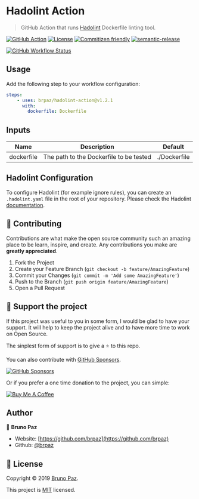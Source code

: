 # Hadolint Action

> GitHub Action that runs [Hadolint](https://github.com/hadolint/hadolint) Dockerfile linting tool.

[![GitHub Action](https://img.shields.io/badge/GitHub-Action-blue?style=for-the-badge)](https://github.com/features/actions)
[![License](https://img.shields.io/badge/License-MIT-yellow.svg?style=for-the-badge)](LICENSE)
[![Commitizen friendly](https://img.shields.io/badge/commitizen-friendly-brightgreen.svg?style=for-the-badge)](http://commitizen.github.io/cz-cli/)
[![semantic-release](https://img.shields.io/badge/%20%20%F0%9F%93%A6%F0%9F%9A%80-semantic--release-e10079.svg?style=for-the-badge)](https://github.com/semantic-release/semantic-release?style=for-the-badge)

[![GitHub Workflow Status](https://img.shields.io/github/workflow/status/brpaz/hadolint-action/CI?style=for-the-badge)](https://github.com/brpaz/hadolint-action/action)

## Usage

Add the following step to your workflow configuration:

```yml
steps:
    - uses: brpaz/hadolint-action@v1.2.1
      with:
        dockerfile: Dockerfile
```

## Inputs

| Name       	| Description                             	| Default      	|
|------------	|-----------------------------------------	|--------------	|
| dockerfile 	| The path to the Dockerfile to be tested 	| ./Dockerfile 	|

## Hadolint Configuration

To configure Hadolint (for example ignore rules), you can create an `.hadolint.yaml` file in the root of your repository. Please check the Hadolint [documentation](https://github.com/hadolint/hadolint#configure).


## 🤝 Contributing

Contributions are what make the open source community such an amazing place to be learn, inspire, and create. Any contributions you make are **greatly appreciated**.

1. Fork the Project
2. Create your Feature Branch (`git checkout -b feature/AmazingFeature`)
3. Commit your Changes (`git commit -m 'Add some AmazingFeature'`)
4. Push to the Branch (`git push origin feature/AmazingFeature`)
5. Open a Pull Request

## 💛 Support the project

If this project was useful to you in some form, I would be glad to have your support.  It will help to keep the project alive and to have more time to work on Open Source.

The sinplest form of support is to give a ⭐️ to this repo.

You can also contribute with [GitHub Sponsors](https://github.com/sponsors/brpaz).

[![GitHub Sponsors](https://img.shields.io/badge/GitHub%20Sponsors-Sponsor%20Me-red?style=for-the-badge)](https://github.com/sponsors/brpaz)

Or if you prefer a one time donation to the project, you can simple:

<a href="https://www.buymeacoffee.com/Z1Bu6asGV" target="_blank"><img src="https://www.buymeacoffee.com/assets/img/custom_images/orange_img.png" alt="Buy Me A Coffee" style="height: auto !important;width: auto !important;" ></a>
## Author

👤 **Bruno Paz**

* Website: [https://github.com/brpaz](https://github.com/brpaz)
* Github: [@brpaz](https://github.com/brpaz)

## 📝 License

Copyright © 2019 [Bruno Paz](https://github.com/brpaz).

This project is [MIT](LICENSE) licensed.
